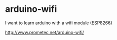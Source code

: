 # arduino-wifi
I want to learn arduino with a wifi module (ESP8266)

http://www.prometec.net/arduino-wifi/
